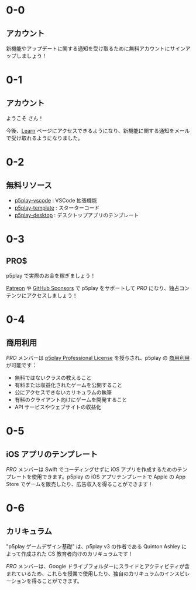 # 0-0

## アカウント

新機能やアップデートに関する通知を受け取るために無料アカウントにサインアップしましょう！

# 0-1

## アカウント

ようこそ <span id="username"></span> さん！

今後、[Learn](../learn) ページにアクセスできるようになり、新機能に関する通知をメールで受け取れるようになりました。

# 0-2

## 無料リソース

- [p5play-vscode](https://github.com/quinton-ashley/p5play-vscode) : VSCode 拡張機能
- [p5play-template](https://github.com/quinton-ashley/p5play-template) : スターターコード
- [p5play-desktop](https://github.com/quinton-ashley/p5play-desktop) : デスクトップアプリのテンプレート

# 0-3

## PRO$

p5play で実際のお金を稼ぎましょう！

[Patreon](https://www.patreon.com/p5play) や [GitHub Sponsors](https://github.com/sponsors/quinton-ashley) で p5play をサポートして _PRO_ になり、独占コンテンツにアクセスしましょう！

# 0-4

## 商用利用

_PRO_ メンバーは [p5play Professional License](https://github.com/quinton-ashley/p5play-web/blob/main/pro/LICENSE.md) を授与され、p5play の [商用利用](https://github.com/quinton-ashley/p5play-web/blob/main/LICENSING.md) が可能です：

- 無料ではないクラスの教えること
- 有料または収益化されたゲームを公開すること
- 公にアクセスできないカリキュラムの執筆
- 有料のクライアント向けにゲームを開発すること
- API サービスやウェブサイトの収益化

# 0-5

## iOS アプリのテンプレート

_PRO_ メンバーは Swift でコーディングせずに iOS アプリを作成するためのテンプレートを使用できます。p5play の iOS アプリテンプレートで Apple の App Store でゲームを販売したり、広告収入を得ることができます！

# 0-6

## カリキュラム

"p5play ゲームデザイン基礎" は、p5play v3 の作者である Quinton Ashley によって作成された CS 教育者向けのカリキュラムです！

_PRO_ メンバーは、Google ドライブフォルダーにスライドとアクティビティが含まれているため、これらを授業で使用したり、独自のカリキュラムのインスピレーションを得ることができます。
